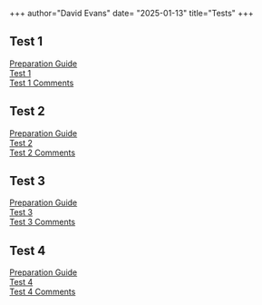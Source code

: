 +++
author="David Evans"
date= "2025-01-13"
title="Tests"
+++

## Test 1

[Preparation Guide](/docs/preptest1.pdf)  
[Test 1](/docs/test1.pdf)  
[Test 1 Comments](/docs/test1-comments.pdf)

## Test 2

[Preparation Guide](/docs/preptest2.pdf)  
[Test 2](/docs/test2.pdf)  
[Test 2 Comments](/docs/test2-comments.pdf)

## Test 3

[Preparation Guide](/docs/preptest3.pdf)  
[Test 3](/docs/test3.pdf)  
[Test 3 Comments](/docs/test3-comments.pdf)

## Test 4

[Preparation Guide](/docs/preptest4.pdf)  
[Test 4](/docs/test4.pdf)  
[Test 4 Comments](/docs/test4-comments.pdf)
